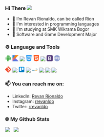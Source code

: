 ### Hi There <img src="https://raw.githubusercontent.com/MartinHeinz/MartinHeinz/master/wave.gif" height="20px">
- 👋 I’m Revan Rionaldo, can be called Rion
- 👀 I'm interested in programming languages
- 🌱 I'm studying at SMK Wikrama Bogor
- 💞️ Software and Game Development Major

### :gear: Language and Tools 
  <code><img height="20" src="https://github.com/inialdan/inialdan/blob/master/assets/images/android.png"></code>
  <code><img height="20" src="https://github.com/inialdan/inialdan/blob/master/assets/images/kotlin.png"></code>
  <code><img height="20" src="https://www.kindpng.com/picc/m/355-3557482_flutter-logo-png-transparent-png.png"></code>
  <code><img height="20" src="https://github.com/inialdan/inialdan/blob/master/assets/images/css-3.png"></code>
  <code><img height="20" src="https://github.com/inialdan/inialdan/blob/master/assets/images/html-5.png"></code>
  <code><img height="20" src="https://img.icons8.com/color/48/000000/javascript.png"></code>
  <code><img height="20" src="https://github.com/inialdan/inialdan/blob/master/assets/images/bootstrap.png"></code>
  <code><img height="20" src="https://github.com/inialdan/inialdan/blob/master/assets/images/php.png"></code>
  
  <code><img height="20" src="https://github.com/inialdan/inialdan/blob/master/assets/images/git.png"></code>
  <code><img height="20" src="https://upload.wikimedia.org/wikipedia/commons/thumb/9/9a/Laravel.svg/75px-Laravel.svg.png"></code>
  <code><img height="20" src="https://github.com/inialdan/inialdan/blob/master/assets/images/trello.png"></code>
  <code><img height="20" src="https://cdn-icons-png.flaticon.com/512/6132/6132222.png"></code>
  <code><img height="20" src="https://raw.githubusercontent.com/devicons/devicon/master/icons/mysql/mysql-original-wordmark.svg"></code>
  <code><img height="20" src="https://www.vectorlogo.zone/logos/figma/figma-icon.svg"></code>
  <code><img height="20" src="https://cdn.iconscout.com/icon/free/png-256/free-sass-226054.png"></code>
  <code><img height="20" src="https://image.pngaaa.com/114/4840114-middle.png"></code>

<!-- [![Top Langs](https://github-readme-stats.vercel.app/api/top-langs/?username=rrevanldo&layout=compact&theme=tokyonight)](https://github.com/rrevanldo/github-readme-stats) -->

### 📫 You can reach me on:
- LinkedIn: [Revan Rionaldo](https://www.linkedin.com/in/revanrionaldo/)
- Instagram: [rrevanldo](https://www.instagram.com/rrevanldo/)
- Twitter: [rrevanldo](https://twitter.com/rrevanldo)

### 🌐 My Github Stats

<a href="https://github.com/rrevanldo"><img height="150em" src="https://github-readme-stats.vercel.app/api?username=rrevanldo&theme=tokyonight&show_icons=true"/></a>
&nbsp; <a href="https://github.com/rrevanldo"><img height="150em"  src="https://streak-stats.demolab.com/?user=rrevanldo&theme=tokyonight"/></a>
